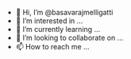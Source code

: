 - 👋 Hi, I’m @basavarajmelligatti
- 👀 I’m interested in ...
- 🌱 I’m currently learning ...
- 💞️ I’m looking to collaborate on ...
- 📫 How to reach me ...

<!---
basavarajmelligatti/basavarajmelligatti is a ✨ special ✨ repository because its `README.md` (this file) appears on your GitHub profile.
You can click the Preview link to take a look at your changes.
--->

